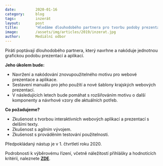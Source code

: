 ```yaml
---
date:         2020-01-16
category:     blog
tags:         inzerát
layout:       post
title:        "Hledáme dlouhodobého partnera pro tvorbu podoby prezentací a aplikací"
image:        /assets/img/articles/2019/inzerat.jpg 
author:       Mediální odbor
---
```


Piráti poptávají dlouhodobého partnera, který navrhne a nakóduje jednotnou grafickou podobu prezentací a aplikací. 

**Jeho úkolem bude:**

* Navržení a nakódování znovupoužitelného motivu pro webové prezentace a aplikace.
* Sestavení manuálu pro jeho použití a nové šablony krajských webových prezentací.
* V následujících letech bude pomáhat s rozšiřováním motivu o další komponenty a návrhové vzory dle aktuálních potřeb.

**Co požadujeme?**

* Zkušenost s tvorbou interaktivních webových aplikací a prezentací s delšími texty.
* Zkušenost s agilním vývojem.
* Zkušenost s prováděním testování použitelnosti.

Předpokládaný nástup je v 1. čtvrtletí roku 2020.

Podrobnosti k výběrovému řízení, včetně náležitostí přihlášky a hodnotících kritérií, naleznete **[ZDE](https://forum.pirati.cz/viewtopic.php?f=572&t=50755&fbclid=IwAR34m_irZDb96XUIT8iNO-DMnesdIcCiEz2XsrJA_KGajX509-8KVvBxuYE)**.
